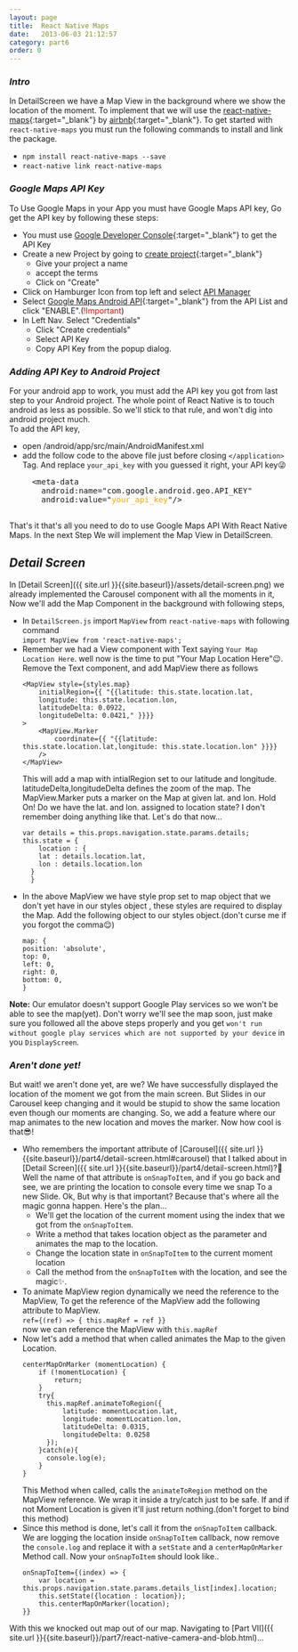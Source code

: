 ```yaml
---
layout: page
title:  React Native Maps
date:   2013-06-03 21:12:57
category: part6
order: 0
---
```


### _Intro_
In DetailScreen we have a Map View in the background where we show the location of the moment. To implement that we will use the [react-native-maps](https://github.com/airbnb/react-native-maps){:target="_blank"} by [airbnb](https://www.airbnb.com/){:target="_blank"}. To get started with `react-native-maps` you must run the following commands to install and link the package.
* `npm install react-native-maps --save`
* `react-native link react-native-maps`  

### _Google Maps API Key_
To Use Google Maps in your App you must have Google Maps API key, Go get the API key by following these steps:
* You must use [Google Developer Console](https://console.developers.google.com/){:target="_blank"} to get the API Key
* Create a new Project by going to [create project](https://console.developers.google.com/projectcreate){:target="_blank"}
	- Give your project a name
	- accept the terms 
	- Click on "Create"
* Click on Hamburger Icon from top left and select [API Manager](https://console.developers.google.com/apis)
* Select [Google Maps Android API](https://console.developers.google.com/apis/api/maps_android_backend/overview){:target="_blank"} from the API List and click "ENABLE".(<span style="color:red">!Important</span>)
* In Left Nav. Select "Credentials"
	- Click "Create credentials"
	- Select API Key
	- Copy API Key from the popup dialog.  

### _Adding API Key to Android Project_
For your android app to work, you must add the API key you got from last step to your Android project. The whole point of React Native is to touch android as less as possible. So we'll stick to that rule, and won't dig into android project much.  
To add the API key,  
* open /android/app/src/main/AndroidManifest.xml  
* add the follow code to the above file just before closing `</application>` Tag. And replace `your_api_key` with you guessed it right, your API key😜
	<pre>
	&lt;meta-data
      android:name="com.google.android.geo.API_KEY"
      android:value="<span style="color:orange">your_api_key</span>"/&gt;
	</pre>  
That's it that's all you need to do to use Google Maps API With React Native Maps. In the next Step We will implement the Map View in DetailScreen.

## _Detail Screen_
In [Detail Screen]({{ site.url }}{{site.baseurl}}/assets/detail-screen.png) we already implemented the Carousel component with all the moments in it, Now we'll add the Map Component in the background with following steps,
* In `DetailScreen.js` import `MapView` from `react-native-maps` with following command  
	`import MapView from 'react-native-maps';`
* Remember we had a View component with Text saying `Your Map Location Here`. well now is the time to put "Your Map Location Here"😉. Remove the  Text component, and add MapView there as follows  
	```
	<MapView style={styles.map}
		initialRegion={{ "{{latitude: this.state.location.lat,
		longitude: this.state.location.lon,
		latitudeDelta: 0.0922,
		longitudeDelta: 0.0421," }}}}
	>
		<MapView.Marker 
			coordinate={{ "{{latitude: this.state.location.lat,longitude: this.state.location.lon" }}}}
		/>
	</MapView>
	```
	This will add a map with intialRegion set to our latitude and longitude. latitudeDelta,longitudeDelta defines the zoom of the map. The MapView.Marker puts a marker on the Map at given lat. and lon. Hold On! Do we have the lat. and lon. assigned to location state? I don't remember doing anything like that. Let's do that now...
	```
	var details = this.props.navigation.state.params.details;
	this.state = {
        location : {
        lat : details.location.lat,
        lon : details.location.lon
      }
      }
	```
* In the above MapView we have style prop set to map object that we don't yet have in our styles object , these styles are required to display the Map. Add the following object to our styles object.(don't curse me if you forgot the comma😌)
	```
  map: {
    position: 'absolute',
    top: 0,
    left: 0,
    right: 0,
    bottom: 0,
  }
	```  
__Note:__ Our emulator doesn't support Google Play services so we won't be able to see the map(yet). Don't worry we'll see the map soon, just make sure you followed all the above steps properly and you get `won't run without google play services which are not supported by your device` in you `DisplayScreen`.  

### _Aren't done yet!_
But wait! we aren't done yet, are we? We have successfully displayed the location of the moment we got from the main screen. But Slides in our Carousel keep changing and it would be stupid to show the same location even though our moments are changing. So, we add a feature where our map animates to the new location and moves the marker. Now how cool is that😎!  
* Who remembers the important attribute of [Carousel]({{ site.url }}{{site.baseurl}}/part4/detail-screen.html#carousel) that I talked about in [Detail Screen]({{ site.url }}{{site.baseurl}}/part4/detail-screen.html)?🤚  
Well the name of that attribute is `onSnapToItem`, and if you go back and see, we are printing the location to console every time we snap To a new Slide. Ok, But why is that important? Because that's where all the magic gonna happen. Here's the plan...  
	* We'll get the location of the current moment using the index that we got from the `onSnapToItem`.
	* Write a method that takes location object as the parameter and animates the map to the location.
	* Change the location state in `onSnapToItem` to the current moment location
	* Call the method from the `onSnapToItem` with the location, and see the magic✨.  
* To animate MapView region dynamically we need the reference to the MapView, To get the reference of the MapView add the following attribute to MapView.  
	`ref={(ref) => { this.mapRef = ref }} `  
	now we can reference the MapView with `this.mapRef`  
* Now let's add a method that when called animates the Map to the given Location.  
	```
	centerMapOnMarker (momentLocation) {
        if (!momentLocation) {
            return;
        }
        try{
          this.mapRef.animateToRegion({
              latitude: momentLocation.lat,
              longitude: momentLocation.lon,
              latitudeDelta: 0.0315,
              longitudeDelta: 0.0258
          });
        }catch(e){
          console.log(e);
        }
    }
	```  
	This Method when called, calls the `animateToRegion` method on the MapView reference. We wrap it inside a try/catch just to be safe. If and if not Moment Location is given it'll just return nothing.(don't forget to bind this method)  
* Since this method is done, let's call it from the `onSnapToItem` callback. We are logging the location inside `onSnapToItem` callback, now remove the `console.log` and replace it with a `setState` and a `centerMapOnMarker` Method call. Now your `onSnapToItem` should look like..
	```
	onSnapToItem={(index) => {
		var location = this.props.navigation.state.params.details_list[index].location;
		this.setState({location : location});
		this.centerMapOnMarker(location);
	}}
	```


With this we knocked out map out of our map. Navigating to [Part VII]({{ site.url }}{{site.baseurl}}/part7/react-native-camera-and-blob.html)...
